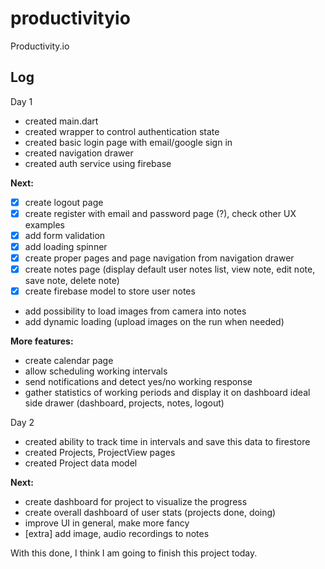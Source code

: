 # productivityio

Productivity.io

## Log

Day 1

- created main.dart
- created wrapper to control authentication state
- created basic login page with email/google sign in
- created navigation drawer
- created auth service using firebase

**Next:**

- [x] create logout page
- [x] create register with email and password page (?), check other UX examples
- [x] add form validation
- [x] add loading spinner
- [x] create proper pages and page navigation from navigation drawer
- [x] create notes page (display default user notes list, view note, edit note,
  save note, delete note)
- [x] create firebase model to store user notes
- add possibility to load images from camera into notes
- add dynamic loading (upload images on the run when needed)

**More features:**

- create calendar page
- allow scheduling working intervals
- send notifications and detect yes/no working response
- gather statistics of working periods and display it on dashboard
  ideal side drawer (dashboard, projects, notes, logout)

Day 2

- created ability to track time in intervals and save this data to firestore
- created Projects, ProjectView pages
- created Project data model

**Next:**
- create dashboard for project to visualize the progress
- create overall dashboard of user stats (projects done, doing)
- improve UI in general, make more fancy
- [extra] add image, audio recordings to notes

With this done, I think I am going to finish this project today.